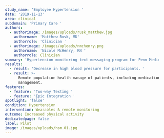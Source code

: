 ```yaml
---
study_name: 'Employee Hypertension '
date: '2019-11-13'
area: clinical
subdomain: 'Primary Care '
authors:
  - authorimage: /images/uploads/rusk_matthew.jpg
    authorname: 'Matthew Rusk, MD'
    authorrole: 'Clinician '
  - authorimage: /images/uploads/nmchenry.png
    authorname: 'Nicole McHenry, RN '
    authorrole: Clinician
summary: 'Hypertension monitoring text messaging program for Penn Medicine employees. '
results:
  - result: 'Decrease in high blood pressure for participants. '
  - result: >-
      Remote population health manage of patients, including medication
      management.
features:
  - feature: 'Two-way Texting '
  - feature: 'Epic Integration '
spotlight: 'false'
condition: Hypertension
intervention: Wearables & remote monitoring
outcome: Increased physical activity
dedicatedpage: false
label: Pilot
image: /images/uploads/hsm.01.jpg
---
```


